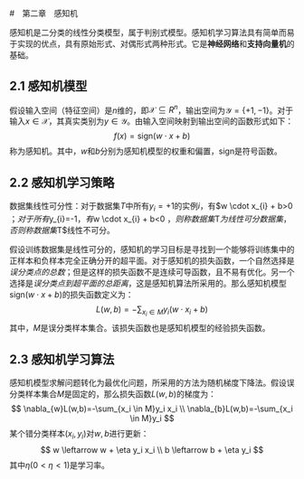 #　第二章　感知机

感知机是二分类的线性分类模型，属于判别式模型。感知机学习算法具有简单而易于实现的优点，具有原始形式、对偶形式两种形式。它是**神经网络**和**支持向量机**的基础。

## 2.1 感知机模型

假设输入空间（特征空间）是$n$维的，即$\mathcal{X} \subseteq R^n$，输出空间为$\mathcal{Y}=\{+1,-1\}$。对于输入$x \in \mathcal{X}$，其真实类别为$y\in \mathcal{Y}$。由输入空间映射到输出空间的函数形式如下：
$$
f(x)=\text{sign}(w \cdot x+b)
$$
称为感知机。其中，$w$和$b$分别为感知机模型的权重和偏置，sign是符号函数。

## 2.2 感知机学习策略

数据集线性可分性：对于数据集$T$中所有$y_{i}=+1$的实例$i$，有$w \cdot x_{i} + b>0 $；对于所有$y_{i}=-1$，有$w \cdot x_{i} + b<0 $，则称数据集$T$为线性可分数据集，否则称数据集$T$线性不可分。

假设训练数据集是线性可分的，感知机的学习目标是寻找到一个能够将训练集中的正样本和负样本完全正确分开的超平面。对于感知机的损失函数，一个自然选择是*误分类点的总数*；但是这样的损失函数不是连续可导函数，且不易有优化。另一个选择是*误分类点到超平面的总距离*，这是感知机算法所采用的。那么感知机模型$\text{sign}(w\cdot x + b)$的损失函数定义为：
$$
L(w,b)=-\sum_{x_i \in M}y_i (w\cdot x_i + b)
$$
其中，$M$是误分类样本集合。该损失函数也是感知机模型的经验损失函数。

## 2.3 感知机学习算法

感知机模型求解问题转化为最优化问题，所采用的方法为随机梯度下降法。假设误分类样本集合$M$是固定的，那么损失函数$L(w,b)$的梯度为：
$$
\nabla_{w}L(w,b)=-\sum_{x_i \in M}y_i x_i \\
\nabla_{b}L(w,b)=-\sum_{x_i \in M}y_i
$$
某个错分类样本$(x_i, y_i)$对$w,b$进行更新：
$$
w \leftarrow w + \eta y_i x_i \\
b \leftarrow b + \eta y_i
$$
其中$\eta(0<\eta<1)​$是学习率。